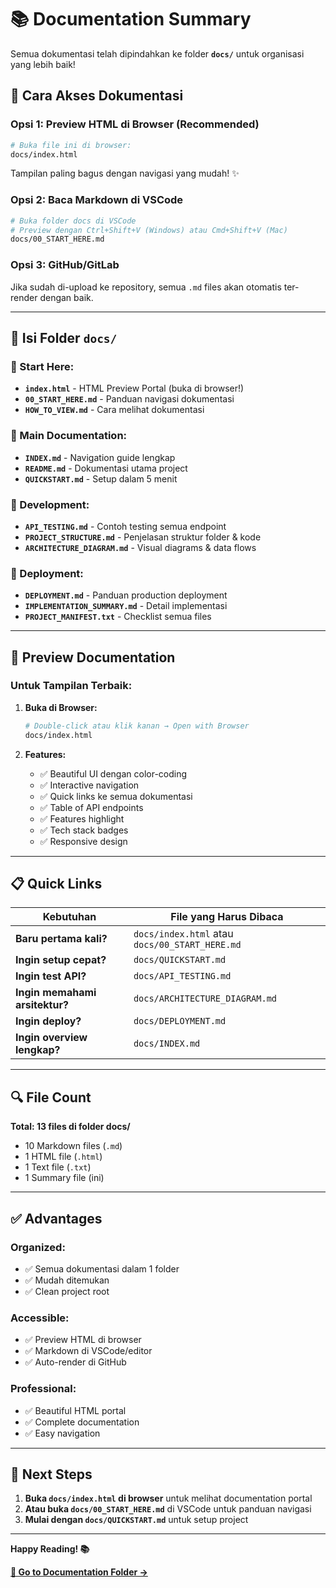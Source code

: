 # 📚 Documentation Summary

Semua dokumentasi telah dipindahkan ke folder **`docs/`** untuk organisasi yang lebih baik!

## 🎯 Cara Akses Dokumentasi

### **Opsi 1: Preview HTML di Browser (Recommended)**
```bash
# Buka file ini di browser:
docs/index.html
```
Tampilan paling bagus dengan navigasi yang mudah! ✨

### **Opsi 2: Baca Markdown di VSCode**
```bash
# Buka folder docs di VSCode
# Preview dengan Ctrl+Shift+V (Windows) atau Cmd+Shift+V (Mac)
docs/00_START_HERE.md
```

### **Opsi 3: GitHub/GitLab**
Jika sudah di-upload ke repository, semua `.md` files akan otomatis ter-render dengan baik.

---

## 📂 Isi Folder `docs/`

### **🚀 Start Here:**
- **`index.html`** - HTML Preview Portal (buka di browser!)
- **`00_START_HERE.md`** - Panduan navigasi dokumentasi
- **`HOW_TO_VIEW.md`** - Cara melihat dokumentasi

### **📖 Main Documentation:**
- **`INDEX.md`** - Navigation guide lengkap
- **`README.md`** - Dokumentasi utama project
- **`QUICKSTART.md`** - Setup dalam 5 menit

### **🧪 Development:**
- **`API_TESTING.md`** - Contoh testing semua endpoint
- **`PROJECT_STRUCTURE.md`** - Penjelasan struktur folder & kode
- **`ARCHITECTURE_DIAGRAM.md`** - Visual diagrams & data flows

### **🚀 Deployment:**
- **`DEPLOYMENT.md`** - Panduan production deployment
- **`IMPLEMENTATION_SUMMARY.md`** - Detail implementasi
- **`PROJECT_MANIFEST.txt`** - Checklist semua files

---

## 🎨 Preview Documentation

### **Untuk Tampilan Terbaik:**

1. **Buka di Browser:**
   ```bash
   # Double-click atau klik kanan → Open with Browser
   docs/index.html
   ```

2. **Features:**
   - ✅ Beautiful UI dengan color-coding
   - ✅ Interactive navigation
   - ✅ Quick links ke semua dokumentasi
   - ✅ Table of API endpoints
   - ✅ Features highlight
   - ✅ Tech stack badges
   - ✅ Responsive design

---

## 📋 Quick Links

| Kebutuhan | File yang Harus Dibaca |
|-----------|------------------------|
| **Baru pertama kali?** | `docs/index.html` atau `docs/00_START_HERE.md` |
| **Ingin setup cepat?** | `docs/QUICKSTART.md` |
| **Ingin test API?** | `docs/API_TESTING.md` |
| **Ingin memahami arsitektur?** | `docs/ARCHITECTURE_DIAGRAM.md` |
| **Ingin deploy?** | `docs/DEPLOYMENT.md` |
| **Ingin overview lengkap?** | `docs/INDEX.md` |

---

## 🔍 File Count

**Total: 13 files di folder docs/**

- 10 Markdown files (`.md`)
- 1 HTML file (`.html`)
- 1 Text file (`.txt`)
- 1 Summary file (ini)

---

## ✅ Advantages

### **Organized:**
- ✅ Semua dokumentasi dalam 1 folder
- ✅ Mudah ditemukan
- ✅ Clean project root

### **Accessible:**
- ✅ Preview HTML di browser
- ✅ Markdown di VSCode/editor
- ✅ Auto-render di GitHub

### **Professional:**
- ✅ Beautiful HTML portal
- ✅ Complete documentation
- ✅ Easy navigation

---

## 🚀 Next Steps

1. **Buka `docs/index.html` di browser** untuk melihat documentation portal
2. **Atau buka `docs/00_START_HERE.md`** di VSCode untuk panduan navigasi
3. **Mulai dengan `docs/QUICKSTART.md`** untuk setup project

---

**Happy Reading! 📚**

**[📁 Go to Documentation Folder →](docs/)**
